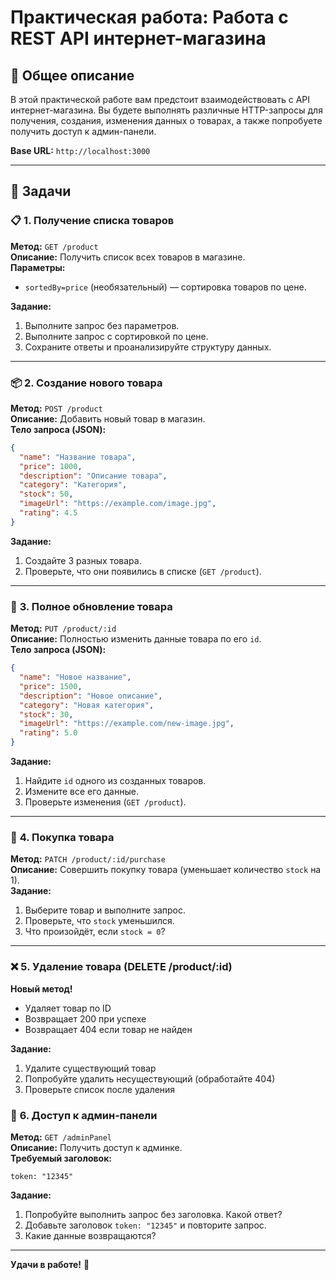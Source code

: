 # Практическая работа: Работа с REST API интернет-магазина

## 🔹 Общее описание

В этой практической работе вам предстоит взаимодействовать с API интернет-магазина. Вы будете выполнять различные HTTP-запросы для получения, создания, изменения данных о товарах, а также попробуете получить доступ к админ-панели.

**Base URL:** `http://localhost:3000`

---

## 🔹 Задачи

### 📋 **1. Получение списка товаров**

**Метод:** `GET /product`  
**Описание:** Получить список всех товаров в магазине.  
**Параметры:**

- `sortedBy=price` (необязательный) — сортировка товаров по цене.

**Задание:**

1. Выполните запрос без параметров.
2. Выполните запрос с сортировкой по цене.
3. Сохраните ответы и проанализируйте структуру данных.

---

### 📦 **2. Создание нового товара**

**Метод:** `POST /product`  
**Описание:** Добавить новый товар в магазин.  
**Тело запроса (JSON):**

```json
{
  "name": "Название товара",
  "price": 1000,
  "description": "Описание товара",
  "category": "Категория",
  "stock": 50,
  "imageUrl": "https://example.com/image.jpg",
  "rating": 4.5
}
```

**Задание:**

1. Создайте 3 разных товара.
2. Проверьте, что они появились в списке (`GET /product`).

---

### 🔄 **3. Полное обновление товара**

**Метод:** `PUT /product/:id`  
**Описание:** Полностью изменить данные товара по его `id`.  
**Тело запроса (JSON):**

```json
{
  "name": "Новое название",
  "price": 1500,
  "description": "Новое описание",
  "category": "Новая категория",
  "stock": 30,
  "imageUrl": "https://example.com/new-image.jpg",
  "rating": 5.0
}
```

**Задание:**

1. Найдите `id` одного из созданных товаров.
2. Измените все его данные.
3. Проверьте изменения (`GET /product`).

---

### 🛒 **4. Покупка товара**

**Метод:** `PATCH /product/:id/purchase`  
**Описание:** Совершить покупку товара (уменьшает количество `stock` на 1).  
**Задание:**

1. Выберите товар и выполните запрос.
2. Проверьте, что `stock` уменьшился.
3. Что произойдёт, если `stock = 0`?

---

### ❌ **5. Удаление товара** (DELETE /product/:id)

**Новый метод!**

- Удаляет товар по ID
- Возвращает 200 при успехе
- Возвращает 404 если товар не найден

**Задание:**

1. Удалите существующий товар
2. Попробуйте удалить несуществующий (обработайте 404)
3. Проверьте список после удаления

### 🔐 **6. Доступ к админ-панели**

**Метод:** `GET /adminPanel`  
**Описание:** Получить доступ к админке.  
**Требуемый заголовок:**

```
token: "12345"
```

**Задание:**

1. Попробуйте выполнить запрос без заголовка. Какой ответ?
2. Добавьте заголовок `token: "12345"` и повторите запрос.
3. Какие данные возвращаются?

---

**Удачи в работе!** 🚀
